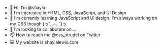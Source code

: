 - 👋 Hi, I’m @shayla
- 👀 I’m interested in HTML, CSS, JavaScript, and UI Design
- 🌱 I’m currently learning JavaScript and UI design. I'm always working on my CSS though (っ˘̩╭╮˘̩)っ
- 💞️ I’m looking to collaborate on ...
- 📫 How to reach me @css_strudel on Twitter
- 💻 My website is shaylalewis.com

<!---
shaylalewis/shaylalewis is a ✨ special ✨ repository because its `README.md` (this file) appears on your GitHub profile.
You can click the Preview link to take a look at your changes.
--->
